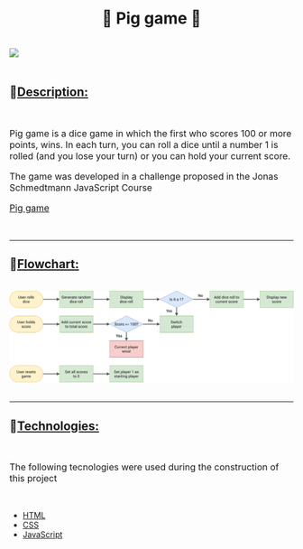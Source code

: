 <h1 align = "center" > <b>🎲 Pig game 🐖</b> </h1>
<br>
<img src = "./diceGame.gif">
<br><br>

<h2>📄<u><b>Description:</b></u></h2>
<br>
<div style="font-size:16px">
    <p>Pig game is a dice game in which the first who scores 100 or more points, wins. In each turn, you can roll a dice until a number 1 is rolled (and you lose your turn) or you can hold your current score. 
    </p>
    <p>The game was developed in a challenge proposed in the Jonas Schmedtmann JavaScript Course
    <p><a href = "https://pig-gameproject.netlify.app">Pig game</a></p>
    </p>

</div>
<br>
<hr />
<h2>🤔<u><b>Flowchart:</b></u></h2>
<br>
<img src = "pig-game-flowchart.png" style="width:1000px">
<br><br>

<hr />
<h2>🚀<u><b>Technologies:</b></u></h2>
<br>
<p style="font-size:16px">The following tecnologies were used during the construction of this project</p>
<br>

- [HTML](https://developer.mozilla.org/en-US/docs/Web/HTML)
- [CSS](https://developer.mozilla.org/en-US/docs/Web/CSS)
- [JavaScript](https://developer.mozilla.org/en-US/docs/Web/JavaScript)
